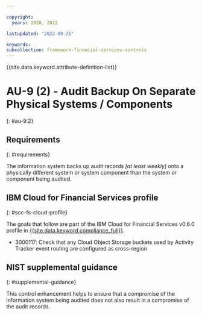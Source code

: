 ```yaml
---

copyright:
  years: 2020, 2022

lastupdated: "2022-09-25"

keywords: 
subcollection: framework-financial-services-controls
---
```


{{site.data.keyword.attribute-definition-list}}

         
# AU-9 (2) - Audit Backup On Separate Physical Systems / Components
{: #au-9.2}

## Requirements
{: #requirements}

The information system backs up audit records _[at least weekly]_ onto a physically different system or system component than the system or component being audited.

## IBM Cloud for Financial Services profile
{: #scc-fs-cloud-profile}

The goals that follow are part of the IBM Cloud for Financial Services v0.6.0 profile in [{{site.data.keyword.compliance_full}}](/docs/security-compliance?topic=security-compliance-getting-started).

- 3000117: Check that any Cloud Object Storage buckets used by Activity Tracker event routing are configured as cross-region

## NIST supplemental guidance
{: #supplemental-guidance}

This control enhancement helps to ensure that a compromise of the information system being audited does not also result in a compromise of the audit records.



